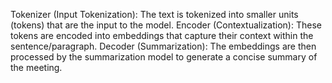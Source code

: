 Tokenizer (Input Tokenization): The text is tokenized into smaller units (tokens) that are the input to the model.
Encoder (Contextualization): These tokens are encoded into embeddings that capture their context within the sentence/paragraph.
Decoder (Summarization): The embeddings are then processed by the summarization model to generate a concise summary of the meeting.

